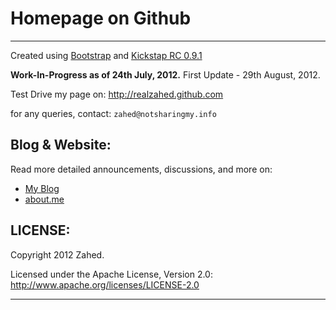 Homepage on Github
==================
------------------

Created using [Bootstrap](https://github.com/twitter/bootstrap) and [Kickstap RC 0.9.1](http://ajkochanowicz.github.com/Kickstrap/)

**Work-In-Progress as of 24th July, 2012.**
First Update - 29th August, 2012.


Test Drive my page on:
http://realzahed.github.com

for any queries, contact:
`zahed@notsharingmy.info`

Blog & Website:
---------------

Read more detailed announcements, discussions, and more on:

+ [My Blog](http://realzahed.blogspot.com)
+ [about.me](http://about.me/zahed)

LICENSE:
-------

Copyright 2012 Zahed.

Licensed under the Apache License, Version 2.0: http://www.apache.org/licenses/LICENSE-2.0

------------------------
